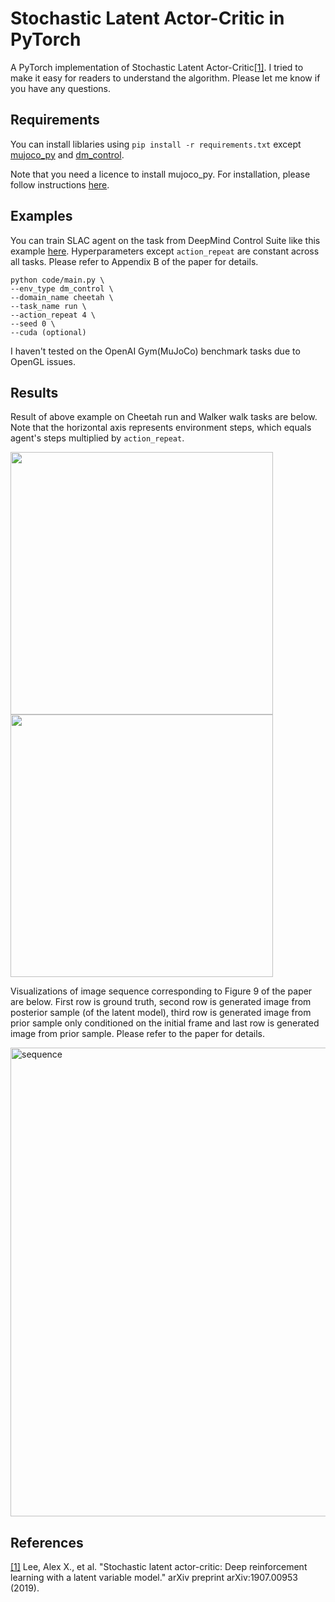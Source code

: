 # Stochastic Latent Actor-Critic in PyTorch
A PyTorch implementation of Stochastic Latent Actor-Critic[[1]](#references). I tried to make it easy for readers to understand the algorithm. Please let me know if you have any questions.

## Requirements
You can install liblaries using `pip install -r requirements.txt` except [mujoco_py](https://github.com/openai/mujoco-py) and [dm_control](https://github.com/deepmind/dm_control).

Note that you need a licence to install mujoco_py. For installation, please follow instructions [here](https://github.com/deepmind/dm_control).

## Examples
You can train SLAC agent on the task from DeepMind Control Suite like this example [here](https://github.com/ku2482/slac.pytorch/blob/master/code/main.py). Hyperparameters except `action_repeat` are constant across all tasks. Please refer to Appendix B of the paper for details.

```
python code/main.py \
--env_type dm_control \
--domain_name cheetah \
--task_name run \
--action_repeat 4 \
--seed 0 \
--cuda (optional)
```

I haven't tested on the OpenAI Gym(MuJoCo) benchmark tasks due to OpenGL issues.

## Results
Result of above example on Cheetah run and Walker walk tasks are below. Note that the horizontal axis represents environment steps, which equals agent's steps multiplied by `action_repeat`.

<img src="https://user-images.githubusercontent.com/37267851/69509282-c3e23f80-0f7b-11ea-8862-299872a5b89b.png" width=420><img src="https://user-images.githubusercontent.com/37267851/69509339-f724ce80-0f7b-11ea-8df8-eb5d8aaa57fa.png" width=420>

Visualizations of image sequence corresponding to Figure 9 of the paper are below. First row is ground truth, second row is generated image from posterior sample (of the latent model), third row is generated image from prior sample only conditioned on the initial frame and last row is generated image from prior sample. Please refer to the paper for details.

<img src="https://user-images.githubusercontent.com/37267851/69476615-6802a400-0e1f-11ea-919d-b7958413efab.png" title="sequence" width=750>

## References
[[1]](https://arxiv.org/abs/1907.00953) Lee, Alex X., et al. "Stochastic latent actor-critic: Deep reinforcement learning with a latent variable model." arXiv preprint arXiv:1907.00953 (2019).
